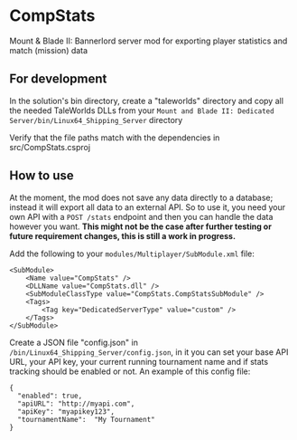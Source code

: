 # CompStats

Mount & Blade II: Bannerlord server mod for exporting player statistics and match (mission) data

## For development

In the solution's bin directory, create a "taleworlds" directory and copy all the needed TaleWorlds DLLs from your `Mount and Blade II: Dedicated Server/bin/Linux64_Shipping_Server` directory

Verify that the file paths match with the dependencies in src/CompStats.csproj

## How to use

At the moment, the mod does not save any data directly to a database; instead it will export all data to an external API. So to use it, you need your own API with a `POST /stats` endpoint and then you can handle the data however you want. **This might not be the case after further testing or future requirement changes, this is still a work in progress.**

Add the following to your `modules/Multiplayer/SubModule.xml` file:

```
<SubModule>
    <Name value="CompStats" />
    <DLLName value="CompStats.dll" />
    <SubModuleClassType value="CompStats.CompStatsSubModule" />
    <Tags>
        <Tag key="DedicatedServerType" value="custom" />
    </Tags>
</SubModule>
```

Create a JSON file "config.json" in `/bin/Linux64_Shipping_Server/config.json`, in it you can set your base API URL, your API key, your current running tournament name and if stats tracking should be enabled or not. An example of this config file:

```
{
  "enabled": true,
  "apiURL": "http://myapi.com",
  "apiKey": "myapikey123",
  "tournamentName":  "My Tournament"
}
```

